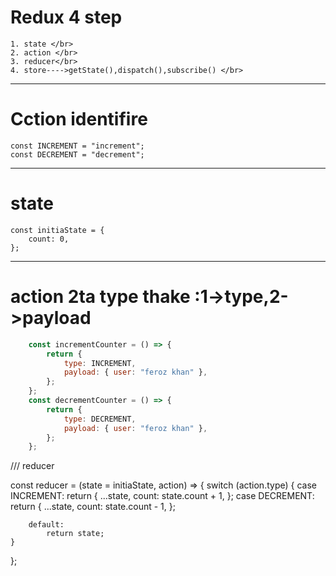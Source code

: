 # Redux 4 step

    1. state </br>
    2. action </br>
    3. reducer</br>
    4. store---->getState(),dispatch(),subscribe() </br>
-----------------------------------
# Cction identifire
    const INCREMENT = "increment";
    const DECREMENT = "decrement";
------------------------------------
# state
    const initiaState = {
        count: 0,
    };
---------------------
# action 2ta type thake :1->type,2->payload
```javascript
    const incrementCounter = () => {
        return {
            type: INCREMENT,
            payload: { user: "feroz khan" },
        };
    };
    const decrementCounter = () => {
        return {
            type: DECREMENT,
            payload: { user: "feroz khan" },
        };
    };
```

/// reducer

const reducer = (state = initiaState, action) => {
    switch (action.type) {
        case INCREMENT:
            return {
                ...state,
                count: state.count + 1,
            };
        case DECREMENT:
            return {
                ...state,
                count: state.count - 1,
            };

        default:
            return state;
    }
};
